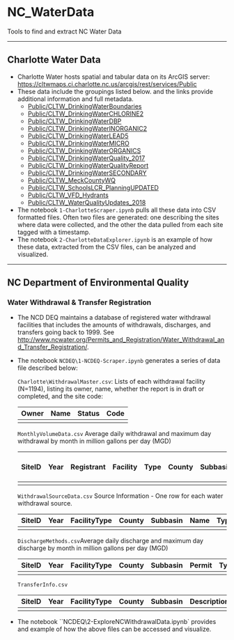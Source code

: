 # NC_WaterData
Tools to find and extract NC Water Data

---

## Charlotte Water Data

* Charlotte Water hosts spatial and tabular data on its ArcGIS server: <https://cltwmaps.ci.charlotte.nc.us/arcgis/rest/services/Public> 
* These data include the groupings listed below. and the links provide additional information and full metadata. 
  * [Public/CLTW_DrinkingWaterBoundaries](https://cltwmaps.ci.charlotte.nc.us/arcgis/rest/services/Public/CLTW_DrinkingWaterBoundaries/MapServer) 
  * [Public/CLTW_DrinkingWaterCHLORINE2](https://cltwmaps.ci.charlotte.nc.us/arcgis/rest/services/Public/CLTW_DrinkingWaterCHLORINE2/MapServer) 
  * [Public/CLTW_DrinkingWaterDBP](https://cltwmaps.ci.charlotte.nc.us/arcgis/rest/services/Public/CLTW_DrinkingWaterDBP/MapServer) 
  * [Public/CLTW_DrinkingWaterINORGANIC2](https://cltwmaps.ci.charlotte.nc.us/arcgis/rest/services/Public/CLTW_DrinkingWaterINORGANIC2/MapServer) 
  * [Public/CLTW_DrinkingWaterLEAD5](https://cltwmaps.ci.charlotte.nc.us/arcgis/rest/services/Public/CLTW_DrinkingWaterLEAD5/MapServer) 
  * [Public/CLTW_DrinkingWaterMICRO](https://cltwmaps.ci.charlotte.nc.us/arcgis/rest/services/Public/CLTW_DrinkingWaterMICRO/MapServer) 
  * [Public/CLTW_DrinkingWaterORGANICS](https://cltwmaps.ci.charlotte.nc.us/arcgis/rest/services/Public/CLTW_DrinkingWaterORGANICS/MapServer) 
  * [Public/CLTW_DrinkingWaterQuality_2017](https://cltwmaps.ci.charlotte.nc.us/arcgis/rest/services/Public/CLTW_DrinkingWaterQuality_2017/MapServer) 
  * [Public/CLTW_DrinkingWaterQualityReport](https://cltwmaps.ci.charlotte.nc.us/arcgis/rest/services/Public/CLTW_DrinkingWaterQualityReport/MapServer) 
  * [Public/CLTW_DrinkingWaterSECONDARY](https://cltwmaps.ci.charlotte.nc.us/arcgis/rest/services/Public/CLTW_DrinkingWaterSECONDARY/MapServer) 
  * [Public/CLTW_MeckCountyWQ](https://cltwmaps.ci.charlotte.nc.us/arcgis/rest/services/Public/CLTW_MeckCountyWQ/MapServer) 
  * [Public/CLTW_SchoolsLCR_PlanningUPDATED](https://cltwmaps.ci.charlotte.nc.us/arcgis/rest/services/Public/CLTW_SchoolsLCR_PlanningUPDATED/MapServer) 
  * [Public/CLTW_VFD_Hydrants](https://cltwmaps.ci.charlotte.nc.us/arcgis/rest/services/Public/CLTW_VFD_Hydrants/MapServer) 
  * [Public/CLTW_WaterQualityUpdates_2018](https://cltwmaps.ci.charlotte.nc.us/arcgis/rest/services/Public/CLTW_WaterQualityUpdates_2018/MapServer) 
* The notebook `1-CharlotteScraper.ipynb` pulls all these data into CSV formatted files. Often two files are generated: one describing the sites where data were collected, and the other the data pulled from each site tagged with a timestamp.
* The notebook `2-CharlotteDataExplorer.ipynb` is an example of how these data, extracted from the CSV files, can be analyzed and visualized. 

---

## NC Department of Environmental Quality

### Water Withdrawal & Transfer Registration

* The NCD DEQ maintains a database of registered water withdrawal facilities that includes the amounts of withdrawals, discharges, and transfers going back to 1999. See http://www.ncwater.org/Permits_and_Registration/Water_Withdrawal_and_Transfer_Registration/. 

* The notebook `NCDEQ\1-NCDEQ-Scraper.ipynb` generates a series of data file described below:

  `Charlotte\WithdrawalMaster.csv`: Lists of each withdrawal facility (N=1194), listing its owner, name, whether the report is in draft or completed, and the site code:

  | Owner | Name | Status | Code |
  | ----- | ---- | ------ | ---- |
  |       |      |        |      |

  `MonthlyVolumeData.csv` Average daily withdrawal and maximum day withdrawal by month in million gallons per day (MGD)

  | SiteID | Year | Registrant | Facility | Type | County | Subbasin | Month | # of DaysUsed | Average DailyWithdrawal (MGD) | Maximum DayWithdrawal (MGD) | # of DaysDischarged | Average DailyDischarge (MGD) | Maximum DayDischarge (MGD) | # of DaysTransferred | Average DailyTransfer (MGD) | Maximum   DayTransfer (MGD) |
  | ------ | ---- | ---------- | -------- | ---- | ------ | -------- | ----- | ------------- | ----------------------------- | --------------------------- | ------------------- | ---------------------------- | -------------------------- | -------------------- | --------------------------- | --------------------------- |
  |        |      |            |          |      |        |          |       |               |                               |                             |                     |                              |                            |                      |                             |                             |

  `WithdrawalSourceData.csv`  Source Information - One row for each water withdrawal  source. 

  | SiteID | Year | FacilityType | County | Subbasin | Name | Type | AvgDaily | DaysUsed | Capacity_MGD |
  | ------ | ---- | ------------ | ------ | -------- | ---- | ---- | -------- | -------- | ------------ |
  |        |      |              |        |          |      |      |          |          |              |

  `DischargeMethods.csv`Average daily discharge and maximum day discharge by month in million gallons per day (MGD) 

  | SiteID | Year | FacilityType | County | Subbasin | Permit | Type | AvgDaily | DaysUsed | Capacity_MGD |
  | ------ | ---- | ------------ | ------ | -------- | ------ | ---- | -------- | -------- | ------------ |
  |        |      |              |        |          |        |      |          |          |              |

  `TransferInfo.csv`

  | SiteID | Year | FacilityType | County | Subbasin | Description | SourceBasin | ReceivingBasin | Capacity |
  | ------ | ---- | ------------ | ------ | -------- | ----------- | ----------- | -------------- | -------- |
  |        |      |              |        |          |             |             |                |          |

* The notebook ``NCDEQ\2-ExploreNCWithdrawalData.ipynb` provides and example of how the above files can be accessed and visualize.